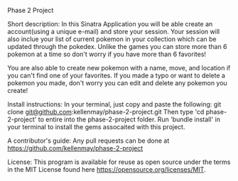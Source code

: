Phase 2 Project

Short description:
In this Sinatra Application you will be able create an account(using a unique e-mail) and store your session. Your session will also inclue your list of current pokemon in your collection which can be updated through the pokedex. Unlike the games you can store more than 6 pokemon at a time so don't worry if you have more than 6 favorites! 

You are also able to create new pokemon with a name, move, and location if you can't find one of your favorites. If you made a typo or want to delete a pokemon you made, don't worry you can edit and delete any pokemon you create!

Install instructions:
In your terminal, just copy and paste the following: git clone git@github.com:kellenmay/phase-2-project.git Then type 'cd phase-2-project' to entire into the phase-2-project folder. Run 'bundle install' in your terminal to install the gems assocaited with this project.

A contributor's guide:
Any pull requests can be done at https://github.com/kellenmay/phase-2-project

License:
This program is available for reuse as open source under the terms in the MIT License found here https://opensource.org/licenses/MIT.
